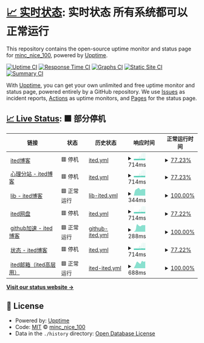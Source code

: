 # [📈 实时状态](https://https://on.ited.top): 实时状态 **所有系统都可以正常运行**

This repository contains the open-source uptime monitor and status page for [minc_nice_100](https://ited.ml), powered by [Upptime](https://github.com/upptime/upptime).

[![Uptime CI](https://github.com/minc-nice-100/on/workflows/Uptime%20CI/badge.svg)](https://github.com/minc-nice-100/on/actions?query=workflow%3A%22Uptime+CI%22)
[![Response Time CI](https://github.com/minc-nice-100/on/workflows/Response%20Time%20CI/badge.svg)](https://github.com/minc-nice-100/on/actions?query=workflow%3A%22Response+Time+CI%22)
[![Graphs CI](https://github.com/minc-nice-100/on/workflows/Graphs%20CI/badge.svg)](https://github.com/minc-nice-100/on/actions?query=workflow%3A%22Graphs+CI%22)
[![Static Site CI](https://github.com/minc-nice-100/on/workflows/Static%20Site%20CI/badge.svg)](https://github.com/minc-nice-100/on/actions?query=workflow%3A%22Static+Site+CI%22)
[![Summary CI](https://github.com/minc-nice-100/on/workflows/Summary%20CI/badge.svg)](https://github.com/minc-nice-100/on/actions?query=workflow%3A%22Summary+CI%22)

With [Upptime](https://upptime.js.org), you can get your own unlimited and free uptime monitor and status page, powered entirely by a GitHub repository. We use [Issues](https://github.com/minc-nice-100/on/issues) as incident reports, [Actions](https://github.com/minc-nice-100/on/actions) as uptime monitors, and [Pages](https://https://on.ited.top) for the status page.

## [📈 Live Status](https://demo.upptime.js.org): <!--live status--> **🟧 部分停机**

<!--start: status pages-->
<!-- This summary is generated by Upptime (https://github.com/upptime/upptime) -->
<!-- Do not edit this manually, your changes will be overwritten -->
<!-- prettier-ignore -->
| 链接 | 状态 | 历史状态 | 响应时间 | 正常运行时间 |
| --- | ------ | ------- | ------------- | ------ |
| <img alt="" src="https://ited.top/favicon.ico" height="13"> [ited博客](https://ited.top/) | 🟥 停机 | [ited.yml](https://github.com/minc-nice-100/on/commits/HEAD/history/ited.yml) | <details><summary><img alt="响应时间图表" src="./graphs/ited/response-time-week.png" height="20"> 714ms</summary><br><a href="https://https://on.ited.top/history/ited"><img alt="响应时间 3642" src="https://img.shields.io/endpoint?url=https%3A%2F%2Fraw.githubusercontent.com%2Fminc-nice-100%2Fon%2FHEAD%2Fapi%2Fited%2Fresponse-time.json"></a><br><a href="https://https://on.ited.top/history/ited"><img alt="24 小时响应时间 691" src="https://img.shields.io/endpoint?url=https%3A%2F%2Fraw.githubusercontent.com%2Fminc-nice-100%2Fon%2FHEAD%2Fapi%2Fited%2Fresponse-time-day.json"></a><br><a href="https://https://on.ited.top/history/ited"><img alt="7 天正常运行时间 714" src="https://img.shields.io/endpoint?url=https%3A%2F%2Fraw.githubusercontent.com%2Fminc-nice-100%2Fon%2FHEAD%2Fapi%2Fited%2Fresponse-time-week.json"></a><br><a href="https://https://on.ited.top/history/ited"><img alt="30天的正常运行时间 658" src="https://img.shields.io/endpoint?url=https%3A%2F%2Fraw.githubusercontent.com%2Fminc-nice-100%2Fon%2FHEAD%2Fapi%2Fited%2Fresponse-time-month.json"></a><br><a href="https://https://on.ited.top/history/ited"><img alt="1年的正常运行时间 3642" src="https://img.shields.io/endpoint?url=https%3A%2F%2Fraw.githubusercontent.com%2Fminc-nice-100%2Fon%2FHEAD%2Fapi%2Fited%2Fresponse-time-year.json"></a></details> | <details><summary><a href="https://https://on.ited.top/history/ited">77.23%</a></summary><a href="https://https://on.ited.top/history/ited"><img alt="正常运行时间 99.33%" src="https://img.shields.io/endpoint?url=https%3A%2F%2Fraw.githubusercontent.com%2Fminc-nice-100%2Fon%2FHEAD%2Fapi%2Fited%2Fuptime.json"></a><br><a href="https://https://on.ited.top/history/ited"><img alt="24 小时正常运行时间 49.69%" src="https://img.shields.io/endpoint?url=https%3A%2F%2Fraw.githubusercontent.com%2Fminc-nice-100%2Fon%2FHEAD%2Fapi%2Fited%2Fuptime-day.json"></a><br><a href="https://https://on.ited.top/history/ited"><img alt="7 天正常运行时间 77.23%" src="https://img.shields.io/endpoint?url=https%3A%2F%2Fraw.githubusercontent.com%2Fminc-nice-100%2Fon%2FHEAD%2Fapi%2Fited%2Fuptime-week.json"></a><br><a href="https://https://on.ited.top/history/ited"><img alt="30天的正常运行时间 94.76%" src="https://img.shields.io/endpoint?url=https%3A%2F%2Fraw.githubusercontent.com%2Fminc-nice-100%2Fon%2FHEAD%2Fapi%2Fited%2Fuptime-month.json"></a><br><a href="https://https://on.ited.top/history/ited"><img alt="1年的正常运行时间 99.33%" src="https://img.shields.io/endpoint?url=https%3A%2F%2Fraw.githubusercontent.com%2Fminc-nice-100%2Fon%2FHEAD%2Fapi%2Fited%2Fuptime-year.json"></a></details>
| <img alt="" src="https://ited.top/favicon.ico" height="13"> [心理分站 - ited博客](https://yy.ited.top/) | 🟥 停机 | [ited.yml](https://github.com/minc-nice-100/on/commits/HEAD/history/ited.yml) | <details><summary><img alt="响应时间图表" src="./graphs/ited/response-time-week.png" height="20"> 714ms</summary><br><a href="https://https://on.ited.top/history/ited"><img alt="响应时间 3642" src="https://img.shields.io/endpoint?url=https%3A%2F%2Fraw.githubusercontent.com%2Fminc-nice-100%2Fon%2FHEAD%2Fapi%2Fited%2Fresponse-time.json"></a><br><a href="https://https://on.ited.top/history/ited"><img alt="24 小时响应时间 691" src="https://img.shields.io/endpoint?url=https%3A%2F%2Fraw.githubusercontent.com%2Fminc-nice-100%2Fon%2FHEAD%2Fapi%2Fited%2Fresponse-time-day.json"></a><br><a href="https://https://on.ited.top/history/ited"><img alt="7 天正常运行时间 714" src="https://img.shields.io/endpoint?url=https%3A%2F%2Fraw.githubusercontent.com%2Fminc-nice-100%2Fon%2FHEAD%2Fapi%2Fited%2Fresponse-time-week.json"></a><br><a href="https://https://on.ited.top/history/ited"><img alt="30天的正常运行时间 658" src="https://img.shields.io/endpoint?url=https%3A%2F%2Fraw.githubusercontent.com%2Fminc-nice-100%2Fon%2FHEAD%2Fapi%2Fited%2Fresponse-time-month.json"></a><br><a href="https://https://on.ited.top/history/ited"><img alt="1年的正常运行时间 3642" src="https://img.shields.io/endpoint?url=https%3A%2F%2Fraw.githubusercontent.com%2Fminc-nice-100%2Fon%2FHEAD%2Fapi%2Fited%2Fresponse-time-year.json"></a></details> | <details><summary><a href="https://https://on.ited.top/history/ited">77.23%</a></summary><a href="https://https://on.ited.top/history/ited"><img alt="正常运行时间 99.33%" src="https://img.shields.io/endpoint?url=https%3A%2F%2Fraw.githubusercontent.com%2Fminc-nice-100%2Fon%2FHEAD%2Fapi%2Fited%2Fuptime.json"></a><br><a href="https://https://on.ited.top/history/ited"><img alt="24 小时正常运行时间 49.66%" src="https://img.shields.io/endpoint?url=https%3A%2F%2Fraw.githubusercontent.com%2Fminc-nice-100%2Fon%2FHEAD%2Fapi%2Fited%2Fuptime-day.json"></a><br><a href="https://https://on.ited.top/history/ited"><img alt="7 天正常运行时间 77.23%" src="https://img.shields.io/endpoint?url=https%3A%2F%2Fraw.githubusercontent.com%2Fminc-nice-100%2Fon%2FHEAD%2Fapi%2Fited%2Fuptime-week.json"></a><br><a href="https://https://on.ited.top/history/ited"><img alt="30天的正常运行时间 94.76%" src="https://img.shields.io/endpoint?url=https%3A%2F%2Fraw.githubusercontent.com%2Fminc-nice-100%2Fon%2FHEAD%2Fapi%2Fited%2Fuptime-month.json"></a><br><a href="https://https://on.ited.top/history/ited"><img alt="1年的正常运行时间 99.33%" src="https://img.shields.io/endpoint?url=https%3A%2F%2Fraw.githubusercontent.com%2Fminc-nice-100%2Fon%2FHEAD%2Fapi%2Fited%2Fuptime-year.json"></a></details>
| <img alt="" src="https://ited.top/favicon.ico" height="13"> [lib - ited博客](https://lib.ited.top/) | 🟩 正常运行 | [lib-ited.yml](https://github.com/minc-nice-100/on/commits/HEAD/history/lib-ited.yml) | <details><summary><img alt="响应时间图表" src="./graphs/lib-ited/response-time-week.png" height="20"> 344ms</summary><br><a href="https://https://on.ited.top/history/lib-ited"><img alt="响应时间 379" src="https://img.shields.io/endpoint?url=https%3A%2F%2Fraw.githubusercontent.com%2Fminc-nice-100%2Fon%2FHEAD%2Fapi%2Flib-ited%2Fresponse-time.json"></a><br><a href="https://https://on.ited.top/history/lib-ited"><img alt="24 小时响应时间 355" src="https://img.shields.io/endpoint?url=https%3A%2F%2Fraw.githubusercontent.com%2Fminc-nice-100%2Fon%2FHEAD%2Fapi%2Flib-ited%2Fresponse-time-day.json"></a><br><a href="https://https://on.ited.top/history/lib-ited"><img alt="7 天正常运行时间 344" src="https://img.shields.io/endpoint?url=https%3A%2F%2Fraw.githubusercontent.com%2Fminc-nice-100%2Fon%2FHEAD%2Fapi%2Flib-ited%2Fresponse-time-week.json"></a><br><a href="https://https://on.ited.top/history/lib-ited"><img alt="30天的正常运行时间 351" src="https://img.shields.io/endpoint?url=https%3A%2F%2Fraw.githubusercontent.com%2Fminc-nice-100%2Fon%2FHEAD%2Fapi%2Flib-ited%2Fresponse-time-month.json"></a><br><a href="https://https://on.ited.top/history/lib-ited"><img alt="1年的正常运行时间 379" src="https://img.shields.io/endpoint?url=https%3A%2F%2Fraw.githubusercontent.com%2Fminc-nice-100%2Fon%2FHEAD%2Fapi%2Flib-ited%2Fresponse-time-year.json"></a></details> | <details><summary><a href="https://https://on.ited.top/history/lib-ited">100.00%</a></summary><a href="https://https://on.ited.top/history/lib-ited"><img alt="正常运行时间 100.00%" src="https://img.shields.io/endpoint?url=https%3A%2F%2Fraw.githubusercontent.com%2Fminc-nice-100%2Fon%2FHEAD%2Fapi%2Flib-ited%2Fuptime.json"></a><br><a href="https://https://on.ited.top/history/lib-ited"><img alt="24 小时正常运行时间 100.00%" src="https://img.shields.io/endpoint?url=https%3A%2F%2Fraw.githubusercontent.com%2Fminc-nice-100%2Fon%2FHEAD%2Fapi%2Flib-ited%2Fuptime-day.json"></a><br><a href="https://https://on.ited.top/history/lib-ited"><img alt="7 天正常运行时间 100.00%" src="https://img.shields.io/endpoint?url=https%3A%2F%2Fraw.githubusercontent.com%2Fminc-nice-100%2Fon%2FHEAD%2Fapi%2Flib-ited%2Fuptime-week.json"></a><br><a href="https://https://on.ited.top/history/lib-ited"><img alt="30天的正常运行时间 100.00%" src="https://img.shields.io/endpoint?url=https%3A%2F%2Fraw.githubusercontent.com%2Fminc-nice-100%2Fon%2FHEAD%2Fapi%2Flib-ited%2Fuptime-month.json"></a><br><a href="https://https://on.ited.top/history/lib-ited"><img alt="1年的正常运行时间 100.00%" src="https://img.shields.io/endpoint?url=https%3A%2F%2Fraw.githubusercontent.com%2Fminc-nice-100%2Fon%2FHEAD%2Fapi%2Flib-ited%2Fuptime-year.json"></a></details>
| <img alt="" src="https://ited.top/favicon.ico" height="13"> [ited网盘](https://pan.ited.top/) | 🟥 停机 | [ited.yml](https://github.com/minc-nice-100/on/commits/HEAD/history/ited.yml) | <details><summary><img alt="响应时间图表" src="./graphs/ited/response-time-week.png" height="20"> 714ms</summary><br><a href="https://https://on.ited.top/history/ited"><img alt="响应时间 3642" src="https://img.shields.io/endpoint?url=https%3A%2F%2Fraw.githubusercontent.com%2Fminc-nice-100%2Fon%2FHEAD%2Fapi%2Fited%2Fresponse-time.json"></a><br><a href="https://https://on.ited.top/history/ited"><img alt="24 小时响应时间 691" src="https://img.shields.io/endpoint?url=https%3A%2F%2Fraw.githubusercontent.com%2Fminc-nice-100%2Fon%2FHEAD%2Fapi%2Fited%2Fresponse-time-day.json"></a><br><a href="https://https://on.ited.top/history/ited"><img alt="7 天正常运行时间 714" src="https://img.shields.io/endpoint?url=https%3A%2F%2Fraw.githubusercontent.com%2Fminc-nice-100%2Fon%2FHEAD%2Fapi%2Fited%2Fresponse-time-week.json"></a><br><a href="https://https://on.ited.top/history/ited"><img alt="30天的正常运行时间 658" src="https://img.shields.io/endpoint?url=https%3A%2F%2Fraw.githubusercontent.com%2Fminc-nice-100%2Fon%2FHEAD%2Fapi%2Fited%2Fresponse-time-month.json"></a><br><a href="https://https://on.ited.top/history/ited"><img alt="1年的正常运行时间 3642" src="https://img.shields.io/endpoint?url=https%3A%2F%2Fraw.githubusercontent.com%2Fminc-nice-100%2Fon%2FHEAD%2Fapi%2Fited%2Fresponse-time-year.json"></a></details> | <details><summary><a href="https://https://on.ited.top/history/ited">77.22%</a></summary><a href="https://https://on.ited.top/history/ited"><img alt="正常运行时间 99.33%" src="https://img.shields.io/endpoint?url=https%3A%2F%2Fraw.githubusercontent.com%2Fminc-nice-100%2Fon%2FHEAD%2Fapi%2Fited%2Fuptime.json"></a><br><a href="https://https://on.ited.top/history/ited"><img alt="24 小时正常运行时间 49.63%" src="https://img.shields.io/endpoint?url=https%3A%2F%2Fraw.githubusercontent.com%2Fminc-nice-100%2Fon%2FHEAD%2Fapi%2Fited%2Fuptime-day.json"></a><br><a href="https://https://on.ited.top/history/ited"><img alt="7 天正常运行时间 77.22%" src="https://img.shields.io/endpoint?url=https%3A%2F%2Fraw.githubusercontent.com%2Fminc-nice-100%2Fon%2FHEAD%2Fapi%2Fited%2Fuptime-week.json"></a><br><a href="https://https://on.ited.top/history/ited"><img alt="30天的正常运行时间 94.76%" src="https://img.shields.io/endpoint?url=https%3A%2F%2Fraw.githubusercontent.com%2Fminc-nice-100%2Fon%2FHEAD%2Fapi%2Fited%2Fuptime-month.json"></a><br><a href="https://https://on.ited.top/history/ited"><img alt="1年的正常运行时间 99.33%" src="https://img.shields.io/endpoint?url=https%3A%2F%2Fraw.githubusercontent.com%2Fminc-nice-100%2Fon%2FHEAD%2Fapi%2Fited%2Fuptime-year.json"></a></details>
| <img alt="" src="https://icons.duckduckgo.com/ip3/github.ited.top.ico" height="13"> [github加速 - ited博客](https://github.ited.top/) | 🟩 正常运行 | [github-ited.yml](https://github.com/minc-nice-100/on/commits/HEAD/history/github-ited.yml) | <details><summary><img alt="响应时间图表" src="./graphs/github-ited/response-time-week.png" height="20"> 288ms</summary><br><a href="https://https://on.ited.top/history/github-ited"><img alt="响应时间 354" src="https://img.shields.io/endpoint?url=https%3A%2F%2Fraw.githubusercontent.com%2Fminc-nice-100%2Fon%2FHEAD%2Fapi%2Fgithub-ited%2Fresponse-time.json"></a><br><a href="https://https://on.ited.top/history/github-ited"><img alt="24 小时响应时间 282" src="https://img.shields.io/endpoint?url=https%3A%2F%2Fraw.githubusercontent.com%2Fminc-nice-100%2Fon%2FHEAD%2Fapi%2Fgithub-ited%2Fresponse-time-day.json"></a><br><a href="https://https://on.ited.top/history/github-ited"><img alt="7 天正常运行时间 288" src="https://img.shields.io/endpoint?url=https%3A%2F%2Fraw.githubusercontent.com%2Fminc-nice-100%2Fon%2FHEAD%2Fapi%2Fgithub-ited%2Fresponse-time-week.json"></a><br><a href="https://https://on.ited.top/history/github-ited"><img alt="30天的正常运行时间 227" src="https://img.shields.io/endpoint?url=https%3A%2F%2Fraw.githubusercontent.com%2Fminc-nice-100%2Fon%2FHEAD%2Fapi%2Fgithub-ited%2Fresponse-time-month.json"></a><br><a href="https://https://on.ited.top/history/github-ited"><img alt="1年的正常运行时间 354" src="https://img.shields.io/endpoint?url=https%3A%2F%2Fraw.githubusercontent.com%2Fminc-nice-100%2Fon%2FHEAD%2Fapi%2Fgithub-ited%2Fresponse-time-year.json"></a></details> | <details><summary><a href="https://https://on.ited.top/history/github-ited">100.00%</a></summary><a href="https://https://on.ited.top/history/github-ited"><img alt="正常运行时间 100.00%" src="https://img.shields.io/endpoint?url=https%3A%2F%2Fraw.githubusercontent.com%2Fminc-nice-100%2Fon%2FHEAD%2Fapi%2Fgithub-ited%2Fuptime.json"></a><br><a href="https://https://on.ited.top/history/github-ited"><img alt="24 小时正常运行时间 100.00%" src="https://img.shields.io/endpoint?url=https%3A%2F%2Fraw.githubusercontent.com%2Fminc-nice-100%2Fon%2FHEAD%2Fapi%2Fgithub-ited%2Fuptime-day.json"></a><br><a href="https://https://on.ited.top/history/github-ited"><img alt="7 天正常运行时间 100.00%" src="https://img.shields.io/endpoint?url=https%3A%2F%2Fraw.githubusercontent.com%2Fminc-nice-100%2Fon%2FHEAD%2Fapi%2Fgithub-ited%2Fuptime-week.json"></a><br><a href="https://https://on.ited.top/history/github-ited"><img alt="30天的正常运行时间 100.00%" src="https://img.shields.io/endpoint?url=https%3A%2F%2Fraw.githubusercontent.com%2Fminc-nice-100%2Fon%2FHEAD%2Fapi%2Fgithub-ited%2Fuptime-month.json"></a><br><a href="https://https://on.ited.top/history/github-ited"><img alt="1年的正常运行时间 100.00%" src="https://img.shields.io/endpoint?url=https%3A%2F%2Fraw.githubusercontent.com%2Fminc-nice-100%2Fon%2FHEAD%2Fapi%2Fgithub-ited%2Fuptime-year.json"></a></details>
| <img alt="" src="https://icons.duckduckgo.com/ip3/on.ited.top.ico" height="13"> [状态 - ited博客](https://on.ited.top/) | 🟥 停机 | [ited.yml](https://github.com/minc-nice-100/on/commits/HEAD/history/ited.yml) | <details><summary><img alt="响应时间图表" src="./graphs/ited/response-time-week.png" height="20"> 714ms</summary><br><a href="https://https://on.ited.top/history/ited"><img alt="响应时间 3642" src="https://img.shields.io/endpoint?url=https%3A%2F%2Fraw.githubusercontent.com%2Fminc-nice-100%2Fon%2FHEAD%2Fapi%2Fited%2Fresponse-time.json"></a><br><a href="https://https://on.ited.top/history/ited"><img alt="24 小时响应时间 691" src="https://img.shields.io/endpoint?url=https%3A%2F%2Fraw.githubusercontent.com%2Fminc-nice-100%2Fon%2FHEAD%2Fapi%2Fited%2Fresponse-time-day.json"></a><br><a href="https://https://on.ited.top/history/ited"><img alt="7 天正常运行时间 714" src="https://img.shields.io/endpoint?url=https%3A%2F%2Fraw.githubusercontent.com%2Fminc-nice-100%2Fon%2FHEAD%2Fapi%2Fited%2Fresponse-time-week.json"></a><br><a href="https://https://on.ited.top/history/ited"><img alt="30天的正常运行时间 658" src="https://img.shields.io/endpoint?url=https%3A%2F%2Fraw.githubusercontent.com%2Fminc-nice-100%2Fon%2FHEAD%2Fapi%2Fited%2Fresponse-time-month.json"></a><br><a href="https://https://on.ited.top/history/ited"><img alt="1年的正常运行时间 3642" src="https://img.shields.io/endpoint?url=https%3A%2F%2Fraw.githubusercontent.com%2Fminc-nice-100%2Fon%2FHEAD%2Fapi%2Fited%2Fresponse-time-year.json"></a></details> | <details><summary><a href="https://https://on.ited.top/history/ited">77.22%</a></summary><a href="https://https://on.ited.top/history/ited"><img alt="正常运行时间 99.33%" src="https://img.shields.io/endpoint?url=https%3A%2F%2Fraw.githubusercontent.com%2Fminc-nice-100%2Fon%2FHEAD%2Fapi%2Fited%2Fuptime.json"></a><br><a href="https://https://on.ited.top/history/ited"><img alt="24 小时正常运行时间 49.61%" src="https://img.shields.io/endpoint?url=https%3A%2F%2Fraw.githubusercontent.com%2Fminc-nice-100%2Fon%2FHEAD%2Fapi%2Fited%2Fuptime-day.json"></a><br><a href="https://https://on.ited.top/history/ited"><img alt="7 天正常运行时间 77.22%" src="https://img.shields.io/endpoint?url=https%3A%2F%2Fraw.githubusercontent.com%2Fminc-nice-100%2Fon%2FHEAD%2Fapi%2Fited%2Fuptime-week.json"></a><br><a href="https://https://on.ited.top/history/ited"><img alt="30天的正常运行时间 94.76%" src="https://img.shields.io/endpoint?url=https%3A%2F%2Fraw.githubusercontent.com%2Fminc-nice-100%2Fon%2FHEAD%2Fapi%2Fited%2Fuptime-month.json"></a><br><a href="https://https://on.ited.top/history/ited"><img alt="1年的正常运行时间 99.33%" src="https://img.shields.io/endpoint?url=https%3A%2F%2Fraw.githubusercontent.com%2Fminc-nice-100%2Fon%2FHEAD%2Fapi%2Fited%2Fuptime-year.json"></a></details>
| <img alt="" src="https://icons.duckduckgo.com/ip3/mail.ited.top.ico" height="13"> [ited邮箱（ited高层用）](https://mail.ited.top/) | 🟩 正常运行 | [ited-ited.yml](https://github.com/minc-nice-100/on/commits/HEAD/history/ited-ited.yml) | <details><summary><img alt="响应时间图表" src="./graphs/ited-ited/response-time-week.png" height="20"> 688ms</summary><br><a href="https://https://on.ited.top/history/ited-ited"><img alt="响应时间 1601" src="https://img.shields.io/endpoint?url=https%3A%2F%2Fraw.githubusercontent.com%2Fminc-nice-100%2Fon%2FHEAD%2Fapi%2Fited-ited%2Fresponse-time.json"></a><br><a href="https://https://on.ited.top/history/ited-ited"><img alt="24 小时响应时间 612" src="https://img.shields.io/endpoint?url=https%3A%2F%2Fraw.githubusercontent.com%2Fminc-nice-100%2Fon%2FHEAD%2Fapi%2Fited-ited%2Fresponse-time-day.json"></a><br><a href="https://https://on.ited.top/history/ited-ited"><img alt="7 天正常运行时间 688" src="https://img.shields.io/endpoint?url=https%3A%2F%2Fraw.githubusercontent.com%2Fminc-nice-100%2Fon%2FHEAD%2Fapi%2Fited-ited%2Fresponse-time-week.json"></a><br><a href="https://https://on.ited.top/history/ited-ited"><img alt="30天的正常运行时间 652" src="https://img.shields.io/endpoint?url=https%3A%2F%2Fraw.githubusercontent.com%2Fminc-nice-100%2Fon%2FHEAD%2Fapi%2Fited-ited%2Fresponse-time-month.json"></a><br><a href="https://https://on.ited.top/history/ited-ited"><img alt="1年的正常运行时间 1601" src="https://img.shields.io/endpoint?url=https%3A%2F%2Fraw.githubusercontent.com%2Fminc-nice-100%2Fon%2FHEAD%2Fapi%2Fited-ited%2Fresponse-time-year.json"></a></details> | <details><summary><a href="https://https://on.ited.top/history/ited-ited">100.00%</a></summary><a href="https://https://on.ited.top/history/ited-ited"><img alt="正常运行时间 90.52%" src="https://img.shields.io/endpoint?url=https%3A%2F%2Fraw.githubusercontent.com%2Fminc-nice-100%2Fon%2FHEAD%2Fapi%2Fited-ited%2Fuptime.json"></a><br><a href="https://https://on.ited.top/history/ited-ited"><img alt="24 小时正常运行时间 100.00%" src="https://img.shields.io/endpoint?url=https%3A%2F%2Fraw.githubusercontent.com%2Fminc-nice-100%2Fon%2FHEAD%2Fapi%2Fited-ited%2Fuptime-day.json"></a><br><a href="https://https://on.ited.top/history/ited-ited"><img alt="7 天正常运行时间 100.00%" src="https://img.shields.io/endpoint?url=https%3A%2F%2Fraw.githubusercontent.com%2Fminc-nice-100%2Fon%2FHEAD%2Fapi%2Fited-ited%2Fuptime-week.json"></a><br><a href="https://https://on.ited.top/history/ited-ited"><img alt="30天的正常运行时间 100.00%" src="https://img.shields.io/endpoint?url=https%3A%2F%2Fraw.githubusercontent.com%2Fminc-nice-100%2Fon%2FHEAD%2Fapi%2Fited-ited%2Fuptime-month.json"></a><br><a href="https://https://on.ited.top/history/ited-ited"><img alt="1年的正常运行时间 90.52%" src="https://img.shields.io/endpoint?url=https%3A%2F%2Fraw.githubusercontent.com%2Fminc-nice-100%2Fon%2FHEAD%2Fapi%2Fited-ited%2Fuptime-year.json"></a></details>

<!--end: status pages-->

[**Visit our status website →**](https://https://on.ited.top)

## 📄 License

- Powered by: [Upptime](https://github.com/upptime/upptime)
- Code: [MIT](./LICENSE) © [minc_nice_100](https://ited.ml)
- Data in the `./history` directory: [Open Database License](https://opendatacommons.org/licenses/odbl/1-0/)

